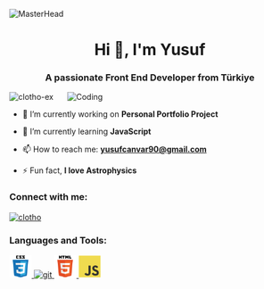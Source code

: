![MasterHead](https://img.freepik.com/free-vector/team-mobile-web-app-development_107791-12795.jpg?w=1380&t=st=1693514029~exp=1693514629~hmac=89b35c9e3f13b7a19904f82c6e62e07f008e6b86535cf850ce839270559f7ba8)
<h1 align="center">Hi 👋, I'm Yusuf</h1>
<h3 align="center">A passionate Front End Developer from Türkiye</h3>
<img align="right" alt="Coding" width="400" src="https://miro.medium.com/v2/resize:fit:1400/1*yw0TnheAGN-LPneDaTlaxw.gif">
<p align="left"> <img src="https://komarev.com/ghpvc/?username=clotho-ex&label=Profile%20views&color=0e75b6&style=flat" alt="clotho-ex" /> </p>

- 🔭 I’m currently working on **Personal Portfolio Project**

- 🌱 I’m currently learning **JavaScript**

- 📫 How to reach me: **yusufcanvar90@gmail.com**

- ⚡ Fun fact, **I love Astrophysics**

<h3 align="left">Connect with me:</h3>
<p align="left">
<a href="https://linkedin.com/in/clotho" target="blank"><img align="center" src="https://raw.githubusercontent.com/rahuldkjain/github-profile-readme-generator/master/src/images/icons/Social/linked-in-alt.svg" alt="clotho" height="30" width="40" /></a>
</p>

<h3 align="left">Languages and Tools:</h3>
<p align="left"> <a href="https://www.w3schools.com/css/" target="_blank" rel="noreferrer"> <img src="https://raw.githubusercontent.com/devicons/devicon/master/icons/css3/css3-original-wordmark.svg" alt="css3" width="40" height="40"/> </a> <a href="https://git-scm.com/" target="_blank" rel="noreferrer"> <img src="https://www.vectorlogo.zone/logos/git-scm/git-scm-icon.svg" alt="git" width="40" height="40"/> </a> <a href="https://www.w3.org/html/" target="_blank" rel="noreferrer"> <img src="https://raw.githubusercontent.com/devicons/devicon/master/icons/html5/html5-original-wordmark.svg" alt="html5" width="40" height="40"/> </a> <a href="https://developer.mozilla.org/en-US/docs/Web/JavaScript" target="_blank" rel="noreferrer"> <img src="https://raw.githubusercontent.com/devicons/devicon/master/icons/javascript/javascript-original.svg" alt="javascript" width="40" height="40"/> </a> </p>
